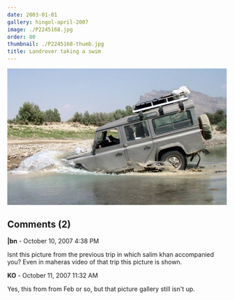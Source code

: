 ```yaml
---
date: 2003-01-01
gallery: hingol-april-2007
image: ./P2245168.jpg
order: 80
thumbnail: ./P2245168-thumb.jpg
title: Landrover taking a swim
---
```


![Landrover taking a swim](./P2245168.jpg)

<div id="comments">

## Comments (2)

<div id="comment">

**|bn** - October 10, 2007  4:38 PM

Isnt this picture from the previous trip in which salim khan accompanied you? Even in maheras video of that trip this picture is shown.

</div>

<div id="comment">

**KO** - October 11, 2007 11:32 AM

Yes, this from from Feb or so, but that picture gallery still isn't up.

</div>

</div>